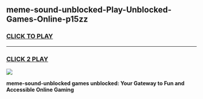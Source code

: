 
## meme-sound-unblocked-Play-Unblocked-Games-Online-p15zz
<h3>
<a href="https://premium76.site?title=meme-sound-unblocked&ref=25A">CLICK TO PLAY</a></h3>
<hr>

<h3>
<a href="https://premium76.site?title=meme-sound-unblocked&ref=25A">CLICK 2 PLAY</a>
  
</h3>

<a href="https://premium76.site?title=meme-sound-unblocked&ref=25A"><img src="https://clearcache.store/games.png"></a>


**meme-sound-unblocked games unblocked: Your Gateway to Fun and Accessible Online Gaming**
